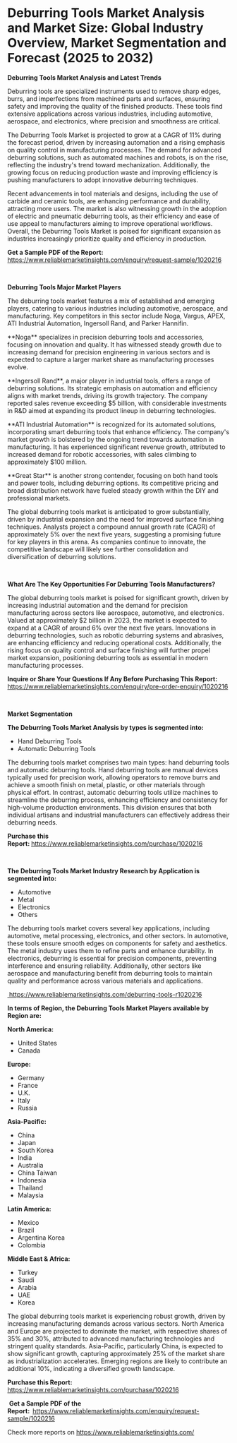 <p><h1>Deburring Tools Market Analysis and Market Size: Global Industry Overview, Market Segmentation and Forecast (2025 to 2032)</h1></p><p><strong>Deburring Tools Market Analysis and Latest Trends</strong></p>
<p><p>Deburring tools are specialized instruments used to remove sharp edges, burrs, and imperfections from machined parts and surfaces, ensuring safety and improving the quality of the finished products. These tools find extensive applications across various industries, including automotive, aerospace, and electronics, where precision and smoothness are critical.</p><p>The Deburring Tools Market is projected to grow at a CAGR of 11% during the forecast period, driven by increasing automation and a rising emphasis on quality control in manufacturing processes. The demand for advanced deburring solutions, such as automated machines and robots, is on the rise, reflecting the industry's trend toward mechanization. Additionally, the growing focus on reducing production waste and improving efficiency is pushing manufacturers to adopt innovative deburring techniques.</p><p>Recent advancements in tool materials and designs, including the use of carbide and ceramic tools, are enhancing performance and durability, attracting more users. The market is also witnessing growth in the adoption of electric and pneumatic deburring tools, as their efficiency and ease of use appeal to manufacturers aiming to improve operational workflows. Overall, the Deburring Tools Market is poised for significant expansion as industries increasingly prioritize quality and efficiency in production.</p></p>
<p><strong>Get a Sample PDF of the Report:&nbsp;</strong> <a href="https://www.reliablemarketinsights.com/enquiry/request-sample/1020216?utm_campaign=1994&utm_medium=2&utm_source=Github&utm_content=ia&utm_term=18022025&utm_id=deburring-tools">https://www.reliablemarketinsights.com/enquiry/request-sample/1020216</a></p>
<p>&nbsp;</p>
<p><strong>Deburring Tools Major Market Players</strong></p>
<p><p>The deburring tools market features a mix of established and emerging players, catering to various industries including automotive, aerospace, and manufacturing. Key competitors in this sector include Noga, Vargus, APEX, ATI Industrial Automation, Ingersoll Rand, and Parker Hannifin. </p><p>**Noga** specializes in precision deburring tools and accessories, focusing on innovation and quality. It has witnessed steady growth due to increasing demand for precision engineering in various sectors and is expected to capture a larger market share as manufacturing processes evolve.</p><p>**Ingersoll Rand**, a major player in industrial tools, offers a range of deburring solutions. Its strategic emphasis on automation and efficiency aligns with market trends, driving its growth trajectory. The company reported sales revenue exceeding $5 billion, with considerable investments in R&D aimed at expanding its product lineup in deburring technologies.</p><p>**ATI Industrial Automation** is recognized for its automated solutions, incorporating smart deburring tools that enhance efficiency. The company's market growth is bolstered by the ongoing trend towards automation in manufacturing. It has experienced significant revenue growth, attributed to increased demand for robotic accessories, with sales climbing to approximately $100 million.</p><p>**Great Star** is another strong contender, focusing on both hand tools and power tools, including deburring options. Its competitive pricing and broad distribution network have fueled steady growth within the DIY and professional markets.</p><p>The global deburring tools market is anticipated to grow substantially, driven by industrial expansion and the need for improved surface finishing techniques. Analysts project a compound annual growth rate (CAGR) of approximately 5% over the next five years, suggesting a promising future for key players in this arena. As companies continue to innovate, the competitive landscape will likely see further consolidation and diversification of deburring solutions.</p></p>
<p>&nbsp;</p>
<p><strong>What Are The Key Opportunities For Deburring Tools Manufacturers?</strong></p>
<p><p>The global deburring tools market is poised for significant growth, driven by increasing industrial automation and the demand for precision manufacturing across sectors like aerospace, automotive, and electronics. Valued at approximately $2 billion in 2023, the market is expected to expand at a CAGR of around 6% over the next five years. Innovations in deburring technologies, such as robotic deburring systems and abrasives, are enhancing efficiency and reducing operational costs. Additionally, the rising focus on quality control and surface finishing will further propel market expansion, positioning deburring tools as essential in modern manufacturing processes.</p></p>
<p><strong>Inquire or Share Your Questions If Any Before Purchasing This Report:</strong> <a href="https://www.reliablemarketinsights.com/enquiry/pre-order-enquiry/1020216?utm_campaign=1994&utm_medium=2&utm_source=Github&utm_content=ia&utm_term=18022025&utm_id=deburring-tools">https://www.reliablemarketinsights.com/enquiry/pre-order-enquiry/1020216</a></p>
<p>&nbsp;</p>
<p><strong>Market Segmentation</strong></p>
<p><strong>The Deburring Tools Market Analysis by types is segmented into:</strong></p>
<p><ul><li>Hand Deburring Tools</li><li>Automatic Deburring Tools</li></ul></p>
<p><p>The deburring tools market comprises two main types: hand deburring tools and automatic deburring tools. Hand deburring tools are manual devices typically used for precision work, allowing operators to remove burrs and achieve a smooth finish on metal, plastic, or other materials through physical effort. In contrast, automatic deburring tools utilize machines to streamline the deburring process, enhancing efficiency and consistency for high-volume production environments. This division ensures that both individual artisans and industrial manufacturers can effectively address their deburring needs.</p></p>
<p><strong>Purchase this Report:&nbsp;</strong><a href="https://www.reliablemarketinsights.com/purchase/1020216?utm_campaign=1994&utm_medium=2&utm_source=Github&utm_content=ia&utm_term=18022025&utm_id=deburring-tools">https://www.reliablemarketinsights.com/purchase/1020216</a></p>
<p>&nbsp;</p>
<p><strong>The Deburring Tools Market Industry Research by Application is segmented into:</strong></p>
<p><ul><li>Automotive</li><li>Metal</li><li>Electronics</li><li>Others</li></ul></p>
<p><p>The deburring tools market covers several key applications, including automotive, metal processing, electronics, and other sectors. In automotive, these tools ensure smooth edges on components for safety and aesthetics. The metal industry uses them to refine parts and enhance durability. In electronics, deburring is essential for precision components, preventing interference and ensuring reliability. Additionally, other sectors like aerospace and manufacturing benefit from deburring tools to maintain quality and performance across various materials and applications.</p></p>
<p><a href="https://www.reliablemarketinsights.com/deburring-tools-r1020216?utm_campaign=1994&utm_medium=2&utm_source=Github&utm_content=ia&utm_term=18022025&utm_id=deburring-tools">&nbsp;https://www.reliablemarketinsights.com/deburring-tools-r1020216</a></p>
<p><strong>In terms of Region, the Deburring Tools Market Players available by Region are:</strong></p>
<p>
    <p> <strong> North America: </strong>
        <ul>
            <li>United States</li>
            <li>Canada</li>
        </ul>
        </p> 
    <p> <strong> Europe: </strong>
        <ul>
            <li>Germany</li>
            <li>France</li>
            <li>U.K.</li>
            <li>Italy</li>
            <li>Russia</li>
        </ul>
        </p> 
    <p> <strong> Asia-Pacific: </strong>
        <ul>
            <li>China</li>
            <li>Japan</li>
            <li>South Korea</li>
            <li>India</li>
            <li>Australia</li>
            <li>China Taiwan</li>
            <li>Indonesia</li>
            <li>Thailand</li>
            <li>Malaysia</li>
        </ul>
        </p> 
    <p> <strong> Latin America: </strong>
        <ul>
            <li>Mexico</li>
            <li>Brazil</li>
            <li>Argentina Korea</li>
            <li>Colombia</li>
        </ul>
        </p> 
    <p> <strong> Middle East & Africa: </strong>
        <ul>
            <li>Turkey</li>
            <li>Saudi</li>
            <li>Arabia</li>
            <li>UAE</li>
            <li>Korea</li>
        </ul>
    </p>
    </p>
<p><p>The global deburring tools market is experiencing robust growth, driven by increasing manufacturing demands across various sectors. North America and Europe are projected to dominate the market, with respective shares of 35% and 30%, attributed to advanced manufacturing technologies and stringent quality standards. Asia-Pacific, particularly China, is expected to show significant growth, capturing approximately 25% of the market share as industrialization accelerates. Emerging regions are likely to contribute an additional 10%, indicating a diversified growth landscape.</p></p>
<p><strong>Purchase this Report: </strong><a href="https://www.reliablemarketinsights.com/purchase/1020216?utm_campaign=1994&utm_medium=2&utm_source=Github&utm_content=ia&utm_term=18022025&utm_id=deburring-tools">https://www.reliablemarketinsights.com/purchase/1020216</a></p>
<p>&nbsp;<strong>Get a Sample PDF of the Report:&nbsp;&nbsp;</strong><a href="https://www.reliablemarketinsights.com/enquiry/request-sample/1020216?utm_campaign=1994&utm_medium=2&utm_source=Github&utm_content=ia&utm_term=18022025&utm_id=deburring-tools">https://www.reliablemarketinsights.com/enquiry/request-sample/1020216</a></p>
<p><strong></strong></p>
<p>Check more reports on <a href="https://www.reliablemarketinsights.com/?utm_campaign=1994&utm_medium=2&utm_source=Github&utm_content=ia&utm_term=18022025&utm_id=deburring-tools">https://www.reliablemarketinsights.com/</a></p>